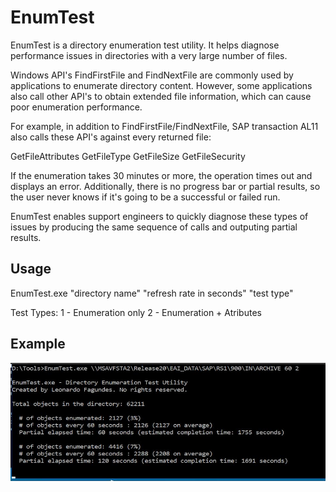 # EnumTest

EnumTest is a directory enumeration test utility. It helps diagnose performance issues in directories with a very large number of files.

Windows API's FindFirstFile and FindNextFile are commonly used by applications to enumerate directory content. However, some applications also call other API's to obtain extended file information, which can cause poor enumeration performance.

For example, in addition to FindFirstFile/FindNextFile, SAP transaction AL11 also calls these API's against every returned file:

GetFileAttributes
GetFileType
GetFileSize
GetFileSecurity

If the enumeration takes 30 minutes or more, the operation times out and displays an error. Additionally, there is no progress bar or partial results, so the user never knows if it's going to be a successful or failed run.

EnumTest enables support engineers to quickly diagnose these types of issues by producing the same sequence of calls and outputing partial results.

## Usage

EnumTest.exe "directory name" "refresh rate in seconds" "test type"

Test Types:
  1 - Enumeration only
  2 - Enumeration + Atributes

## Example

![Alt text](screenshot1.png?raw=true "Image1")




